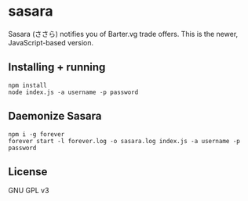 # sasara
Sasara (ささら) notifies you of Barter.vg trade offers. This is the newer, JavaScript-based version.

## Installing + running
```
npm install
node index.js -a username -p password
```

## Daemonize Sasara
```
npm i -g forever
forever start -l forever.log -o sasara.log index.js -a username -p password
```

## License
GNU GPL v3
